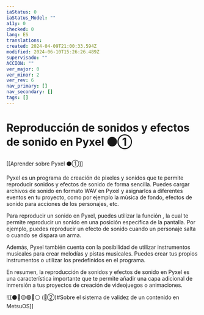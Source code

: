 ```yaml
---
iaStatus: 0
iaStatus_Model: ""
a11y: 0
checked: 0
lang: ES
translations: 
created: 2024-04-09T21:00:33.594Z
modified: 2024-06-10T15:26:26.489Z
supervisado: ""
ACCION: ""
ver_major: 0
ver_minor: 2
ver_rev: 6
nav_primary: []
nav_secondary: []
tags: []
---
```

# Reproducción de sonidos y efectos de sonido en Pyxel ⚫①

[[Aprender sobre Pyxel  ⚫①]]

Pyxel es un programa de creación de pixeles y sonidos que te permite reproducir sonidos y efectos de sonido de forma sencilla. Puedes cargar archivos de sonido en formato WAV en Pyxel y asignarlos a diferentes eventos en tu proyecto, como por ejemplo la música de fondo, efectos de sonido para acciones de los personajes, etc.

Para reproducir un sonido en Pyxel, puedes utilizar la función , la cual te permite reproducir un sonido en una posición específica de la pantalla. Por ejemplo, puedes reproducir un efecto de sonido cuando un personaje salta o cuando se dispara un arma.

Además, Pyxel también cuenta con la posibilidad de utilizar instrumentos musicales para crear melodías y pistas musicales. Puedes crear tus propios instrumentos o utilizar los predefinidos en el programa.

En resumen, la reproducción de sonidos y efectos de sonido en Pyxel es una característica importante que te permite añadir una capa adicional de inmersión a tus proyectos de creación de videojuegos o animaciones.

![[⚫🔴🟡🟢🔵⚪ (🔴②)#Sobre el sistema de validez de un contenido en MetsuOS]]
